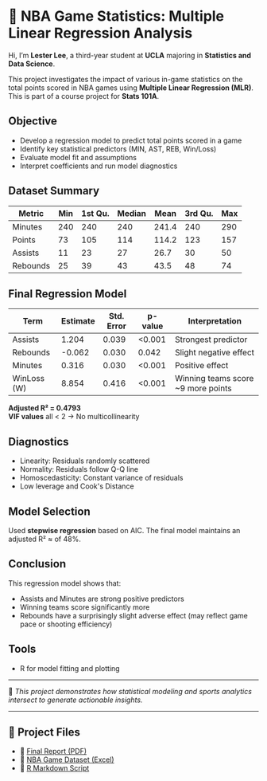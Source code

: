 # 🏀 NBA Game Statistics: Multiple Linear Regression Analysis

Hi, I’m **Lester Lee**, a third-year student at **UCLA** majoring in **Statistics and Data Science**.

This project investigates the impact of various in-game statistics on the total points scored in NBA games using **Multiple Linear Regression (MLR)**. This is part of a course project for **Stats 101A**.

## Objective
- Develop a regression model to predict total points scored in a game
- Identify key statistical predictors (MIN, AST, REB, Win/Loss)
- Evaluate model fit and assumptions
- Interpret coefficients and run model diagnostics

## Dataset Summary

| Metric     | Min | 1st Qu. | Median | Mean | 3rd Qu. | Max |
|------------|-----|---------|--------|------|---------|-----|
| Minutes    | 240 | 240     | 240    | 241.4| 240     | 290 |
| Points     | 73  | 105     | 114    | 114.2| 123     | 157 |
| Assists    | 11  | 23      | 27     | 26.7 | 30      | 50  |
| Rebounds   | 25  | 39      | 43     | 43.5 | 48      | 74  |

## Final Regression Model

| Term        | Estimate | Std. Error | p-value | Interpretation |
|-------------|----------|------------|---------|----------------|
| Assists     | 1.204    | 0.039      | <0.001  | Strongest predictor |
| Rebounds    | -0.062   | 0.030      | 0.042   | Slight negative effect |
| Minutes     | 0.316    | 0.030      | <0.001  | Positive effect |
| WinLoss (W) | 8.854    | 0.416      | <0.001  | Winning teams score ~9 more points |

**Adjusted R² = 0.4793**  
**VIF values** all < 2 → No multicollinearity

## Diagnostics

-  Linearity: Residuals randomly scattered
-  Normality: Residuals follow Q-Q line
-  Homoscedasticity: Constant variance of residuals
-  Low leverage and Cook's Distance

## Model Selection

Used **stepwise regression** based on AIC. The final model maintains an adjusted R² ≈ of 48%.

## Conclusion

This regression model shows that:
- Assists and Minutes are strong positive predictors
- Winning teams score significantly more
- Rebounds have a surprisingly slight adverse effect (may reflect game pace or shooting efficiency)

## Tools
- R for model fitting and plotting

---

📌 *This project demonstrates how statistical modeling and sports analytics intersect to generate actionable insights.*

---

## 📂 Project Files

- 📄 [Final Report (PDF)](Project.pdf)  
- 🧮 [NBA Game Dataset (Excel)](Dataset.xlsx)  
- 📜 [R Markdown Script](Project.Rmd)

